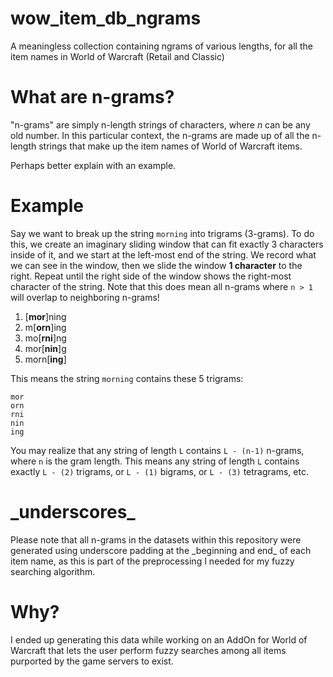 # wow_item_db_ngrams
A meaningless collection containing ngrams of various lengths, for all the item names in World of Warcraft (Retail and Classic)

# What are n-grams?
"n-grams" are simply n-length strings of characters, where *n* can be any old number. In this particular context, the n-grams are made up of all the n-length strings that make up the item names of World of Warcraft items.

Perhaps better explain with an example.

# Example
Say we want to break up the string `morning` into trigrams (3-grams). To do this, we create an imaginary sliding window that can fit exactly 3 characters inside of it, and we start at the left-most end of the string. We record what we can see in the window, then we slide the window **1 character** to the right. Repeat until the right side of the window shows the right-most character of the string. Note that this does mean all n-grams where `n > 1`  will overlap to neighboring n-grams!

1. [**mor**]ning
2. m[**orn**]ing
3. mo[**rni**]ng
4. mor[**nin**]g
5. morn[**ing**]

This means the string `morning` contains these 5 trigrams:

```
mor
orn
rni
nin
ing
```

You may realize that any string of length `L` contains `L - (n-1)` n-grams, where `n` is the gram length. This means any string of length `L` contains exactly `L - (2)` trigrams, or `L - (1)` bigrams, or `L - (3)` tetragrams, etc.

# \_underscores\_
Please note that all n-grams in the datasets within this repository were generated using underscore padding at the \_beginning and end\_ of each item name, as this is part of the preprocessing I needed for my fuzzy searching algorithm.

# Why?

I ended up generating this data while working on an AddOn for World of Warcraft that lets the user perform fuzzy searches among all items purported by the game servers to exist.
